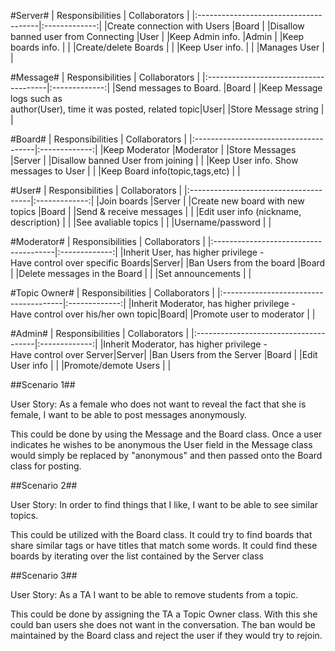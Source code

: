 #Server#
| Responsibilities                      | Collaborators |
|:--------------------------------------|:-------------:|
|Create connection with Users           |Board          |
|Disallow banned user from Connecting   |User           |
|Keep Admin info.                       |Admin          |
|Keep boards info.                      |               |
|Create/delete Boards                   |               |
|Keep User info.                        |               |
|Manages User                           |               |

#Message#
| Responsibilities                      | Collaborators |
|:--------------------------------------|:-------------:|
|Send messages to Board.                |Board          |
|Keep Message logs such as <br> author(User), time it was posted, related topic|User|
|Store Message string                   |               |

#Board#
| Responsibilities                      | Collaborators |
|:--------------------------------------|:-------------:|
|Keep Moderator                         |Moderator      |
|Store Messages                         |Server         |
|Disallow banned User from joining      |               |
|Keep User info. Show messages to User  |               |
|Keep Board info(topic,tags,etc)        |               |

#User#
| Responsibilities                      | Collaborators |
|:--------------------------------------|:-------------:|
|Join boards                            |Server         |
|Create new board with new topics       |Board          |
|Send & receive messages                |               |
|Edit user info (nickname, description) |               |
|See avaliable topics                   |               |
|Username/password                      |               |

#Moderator#
| Responsibilities                      | Collaborators |
|:--------------------------------------|:-------------:|
|Inherit User, has higher privilege -<BR> Have control over specific Boards|Server|
|Ban Users from the board               |Board          |
|Delete messages in the Board           |               |
|Set announcements                      |               | 

#Topic Owner#
| Responsibilities                      | Collaborators |
|:--------------------------------------|:-------------:|
|Inherit Moderator, has higher privilege -<BR> Have control over his/her own topic|Board|
|Promote user to moderator              |               |

#Admin#
| Responsibilities                      | Collaborators |
|:--------------------------------------|:-------------:|
|Inherit Moderator, has higher privilege -<BR> Have control over Server|Server|
|Ban Users from the Server              |Board          |
|Edit User info                         |               |
|Promote/demote Users                   |               |

##Scenario 1##

User Story: As a female who does not want to reveal the fact that she is female, I want to be able to post messages anonymously. 

This could be done by using the Message and the Board class. Once a user indicates he wishes to be anonymous the User field in the Message class would simply be replaced by "anonymous" and then passed onto the Board class for posting.

##Scenario 2##

User Story: In order to find things that I like, I want to be able to see similar topics.

This could be utilized with the Board class. It could try to find boards that share similar tags or have titles that match some words. It could find these boards by iterating over the list contained by the Server class

##Scenario 3##

User Story: As a TA  I want to be able to remove students from a topic.

This could be done by assigning the TA a Topic Owner class. With this she could ban users she does not want in the conversation. The ban would be maintained by the Board class and reject the user if they would try to rejoin.
